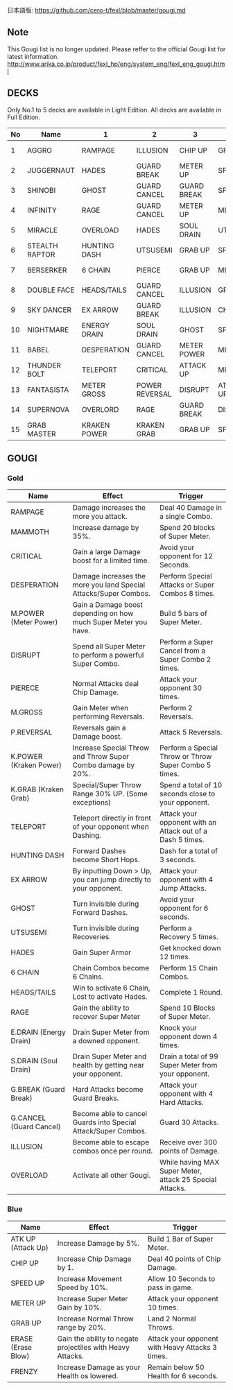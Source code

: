 日本語版: https://github.com/cero-t/fexl/blob/master/gougi.md

## Note

This Gougi list is no longer updated. Please reffer to the official Gougi list for latest information.  
http://www.arika.co.jp/product/fexl_hp/eng/system_eng/fexl_eng_gougi.html


## DECKS

Only No.1 to 5 decks are available in Light Edition. All decks are available in Full Edition.

|No|Name|1|2|3|4|5|
|--|----|-|-|-|-|-|
|1|AGGRO|RAMPAGE|ILLUSION|CHIP UP|GRAB UP|ERASE BLOW|
|2|JUGGERNAUT|HADES|GUARD BREAK|METER UP|SPEED UP|ATTACK UP|
|3|SHINOBI|GHOST|GUARD CANCEL|GUARD BREAK|SPEED UP|ATTACK UP|
|4|INFINITY|RAGE|GUARD CANCEL|METER UP|METER UP|METER UP|
|5|MIRACLE|OVERLOAD|HADES|SOUL DRAIN|UTSUSEMI|MAMMOTH|
|6|STEALTH RAPTOR|HUNTING DASH|UTSUSEMI|GRAB UP|SPEED UP|SPEED UP|
|7|BERSERKER|6 CHAIN|PIERCE|GRAB UP|METER UP|ERASE BLOW|
|8|DOUBLE FACE|HEADS/TAILS|GUARD CANCEL|ILLUSION|GRAB UP|SPEED UP|
|9|SKY DANCER|EX ARROW|GUARD BREAK|ILLUSION|CHIP UP|FRENZY|
|10|NIGHTMARE|ENERGY DRAIN|SOUL DRAIN|GHOST|SPEED UP|SPEED UP|
|11|BABEL|DESPERATION|GUARD CANCEL|METER POWER|METER UP|METER UP|
|12|THUNDER BOLT|TELEPORT|CRITICAL|ATTACK UP|METER UP|FRENZY|
|13|FANTASISTA|METER GROSS|POWER REVERSAL|DISRUPT|ATTACK UP|METER UP|
|14|SUPERNOVA|OVERLORD|RAGE|GUARD BREAK|DISRUPT|METER POWER|
|15|GRAB MASTER|KRAKEN POWER|KRAKEN GRAB|GRAB UP|SPEED UP|ERASE BLOW|


## GOUGI

### Gold

|Name|Effect|Trigger|
|----|------|-------|
|RAMPAGE|Damage increases the more you attack.|Deal 40 Damage in a single Combo.|
|MAMMOTH|Increase damage by 35%.|Spend 20 blocks of Super Meter.|
|CRITICAL|Gain a large Damage boost for a limited time.|Avoid your opponent for 12 Seconds.|
|DESPERATION|Damage increases the more you land Special Attacks/Super Combos.|Perform Special Attacks or Super Combos 8 times.|
|M.POWER (Meter Power)|Gain a Damage boost depending on how much Super Meter you have.|Build 5 bars of Super Meter.|
|DISRUPT|Spend all Super Meter to perform a powerful Super Combo.|Perform a Super Cancel from a Super Combo 2 times.|
|PIERECE|Normal Attacks deal Chip Damage.|Attack your opponent 30 times.|
|M.GROSS|Gain Meter when performing Reversals.|Perform 2 Reversals.|
|P.REVERSAL|Reversals gain a Damage boost.|Attack 5 Reversals.|
|K.POWER (Kraken Power)|Increase Special Throw and Throw Super Combo damage by 20%.|Perform a Special Throw or Throw Super Combo 5 times.|
|K.GRAB (Kraken Grab)|Special/Super Throw Range 30% UP. (Some exceptions)|Spend a total of 10 seconds close to your opponent.|
|TELEPORT|Teleport directly in front of your opponent when Dashing.|Attack your opponent with an Attack out of a Dash 5 times.|
|HUNTING DASH|Forward Dashes become Short Hops.|Dash for a total of 3 seconds.|
|EX ARROW|By inputting Down > Up, you can jump directly to your opponent.|Attack your opponent with 4 Jump Attacks.|
|GHOST|Turn invisible during Forward Dashes.|Avoid your opponent for 6 seconds.|
|UTSUSEMI|Turn invisible during Recoveries.|Perform a Recovery 5 times.|
|HADES|Gain Super Armor|Get knocked down 12 times.|
|6 CHAIN|Chain Combos become 6 Chains.|Perform 15 Chain Combos.|
|HEADS/TAILS|Win to activate 6 Chain, Lost to activate Hades.| Complete 1 Round.|
|RAGE|Gain the ability to recover Super Meter|Spend 10 Blocks of Super Meter.|
|E.DRAIN (Energy Drain)|Drain Super Meter from a downed opponent.|Knock your opponent down 4 times.|
|S.DRAIN (Soul Drain)|Drain Super Meter and health by getting near your opponent.|Drain a total of 99 Super Meter from your opponent.|
|G.BREAK (Guard Break)|Hard Attacks become Guard Breaks.|Attack your opponent with 4 Hard Attacks.|
|G.CANCEL (Guard Cancel)|Become able to cancel Guards into Special Attack/Super Combos.|Guard 30 Attacks.|
|ILLUSION|Become able to escape combos once per round.|Receive over 300 points of Damage.|
|OVERLOAD|Activate all other Gougi.|While having MAX Super Meter, attack 25 Special Attacks.|

### Blue

|Name|Effect|Trigger|
|----|------|-------|
|ATK UP (Attack Up)|Increase Damage by 5%.|Build 1 Bar of Super Meter.|
|CHIP UP|Increase Chip Damage by 1.|Deal 40 points of Chip Damage.|
|SPEED UP|Increase Movement Speed by 10%.|Allow 10 Seconds to pass in game.|
|METER UP|Increase Super Meter Gain by 10%.|Attack your opponent 10 times.|
|GRAB UP|Increase Normal Throw range by 20%.|Land 2 Normal Throws.|
|ERASE (Erase Blow)|Gain the ability to negate projectiles with Heavy Attacks.|Attack your opponent with Heavy Attacks 3 times.|
|FRENZY|Increase Damage as your Health os lowered.|Remain below 50 Health for 6 seconds.|
